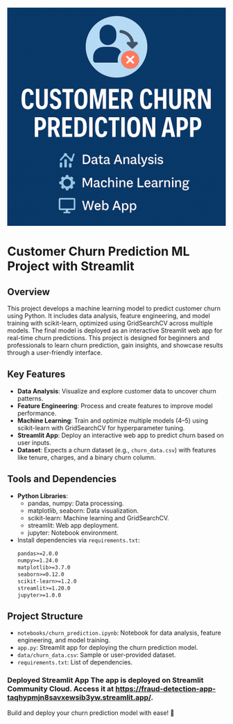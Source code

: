 ![Customer churn prediction App](https://github.com/Kurra-Srinivas/Customer_Churn_Prediction_app/blob/main/Project%20img.png)
# Customer Churn Prediction ML Project with Streamlit

## Overview
This project develops a machine learning model to predict customer churn using Python. It includes data analysis, feature engineering, and model training with scikit-learn, optimized using GridSearchCV across multiple models. The final model is deployed as an interactive Streamlit web app for real-time churn predictions. This project is designed for beginners and professionals to learn churn prediction, gain insights, and showcase results through a user-friendly interface.

## Key Features
- **Data Analysis**: Visualize and explore customer data to uncover churn patterns.
- **Feature Engineering**: Process and create features to improve model performance.
- **Machine Learning**: Train and optimize multiple models (4–5) using scikit-learn with GridSearchCV for hyperparameter tuning.
- **Streamlit App**: Deploy an interactive web app to predict churn based on user inputs.
- **Dataset**: Expects a churn dataset (e.g., `churn_data.csv`) with features like tenure, charges, and a binary churn column.

## Tools and Dependencies
- **Python Libraries**:
  - pandas, numpy: Data processing.
  - matplotlib, seaborn: Data visualization.
  - scikit-learn: Machine learning and GridSearchCV.
  - streamlit: Web app deployment.
  - jupyter: Notebook environment.
- Install dependencies via `requirements.txt`:
  ```
  pandas>=2.0.0
  numpy>=1.24.0
  matplotlib>=3.7.0
  seaborn>=0.12.0
  scikit-learn>=1.2.0
  streamlit>=1.20.0
  jupyter>=1.0.0
  ```

## Project Structure
- `notebooks/churn_prediction.ipynb`: Notebook for data analysis, feature engineering, and model training.
- `app.py`: Streamlit app for deploying the churn prediction model.
- `data/churn_data.csv`: Sample or user-provided dataset.
- `requirements.txt`: List of dependencies.

### Deployed Streamlit App The app is deployed on Streamlit Community Cloud. Access it at https://fraud-detection-app-taqhypmjn8savxewsib3yw.streamlit.app/.

Build and deploy your churn prediction model with ease! 🚀
